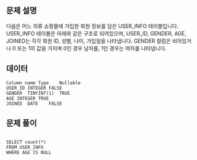 ## 문제 설명

다음은 어느 의류 쇼핑몰에 가입한 회원 정보를 담은 USER_INFO 테이블입니다. USER_INFO 테이블은 아래와 같은 구조로 되어있으며, USER_ID, GENDER, AGE, JOINED는 각각 회원 ID, 성별, 나이, 가입일을 나타냅니다.
GENDER 컬럼은 비어있거나 0 또는 1의 값을 가지며 0인 경우 남자를, 1인 경우는 여자를 나타냅니다.

## 데이터

```
Column name	Type	Nullable
USER_ID	INTEGER	FALSE
GENDER	TINYINT(1)	TRUE
AGE	INTEGER	TRUE
JOINED	DATE	FALSE
```

## 문제 풀이

```

SELECT count(*)
FROM USER_INFO
WHERE AGE IS NULL
```
